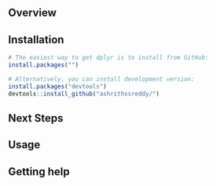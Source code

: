 <!-- README.md is generated from README.Rmd. Please edit that file -->

## Overview

## Installation

``` r
# The easiest way to get dplyr is to install from GitHub:
install.packages("")

# Alternatively, you can install development version:
install.packages("devtools")
devtools::install_github("ashrithssreddy/")
```

## Next Steps

## Usage

## Getting help